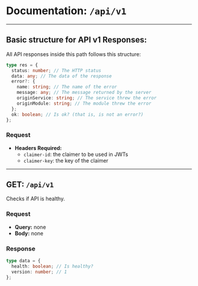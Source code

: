 # Documentation: `/api/v1`

---

## Basic structure for API v1 Responses:

All API responses inside this path follows this structure:

```typescript
type res = {
  status: number; // The HTTP status
  data: any; // The data of the response
  error?: {
    name: string; // The name of the error
    message: any; // The message returned by the server
    originService: string; // The service threw the error
    originModule: string; // The module threw the error
  };
  ok: boolean; // Is ok? (that is, is not an error?)
};
```

### Request

- **Headers Required:**
  - `claimer-id`: the claimer to be used in JWTs
  - `claimer-key`: the key of the claimer

---

## GET: `/api/v1`

Checks if API is healthy.

### Request

- **Query:** none
- **Body:** none

### Response

```typescript
type data = {
  health: boolean; // Is healthy?
  version: number; // 1
};
```
